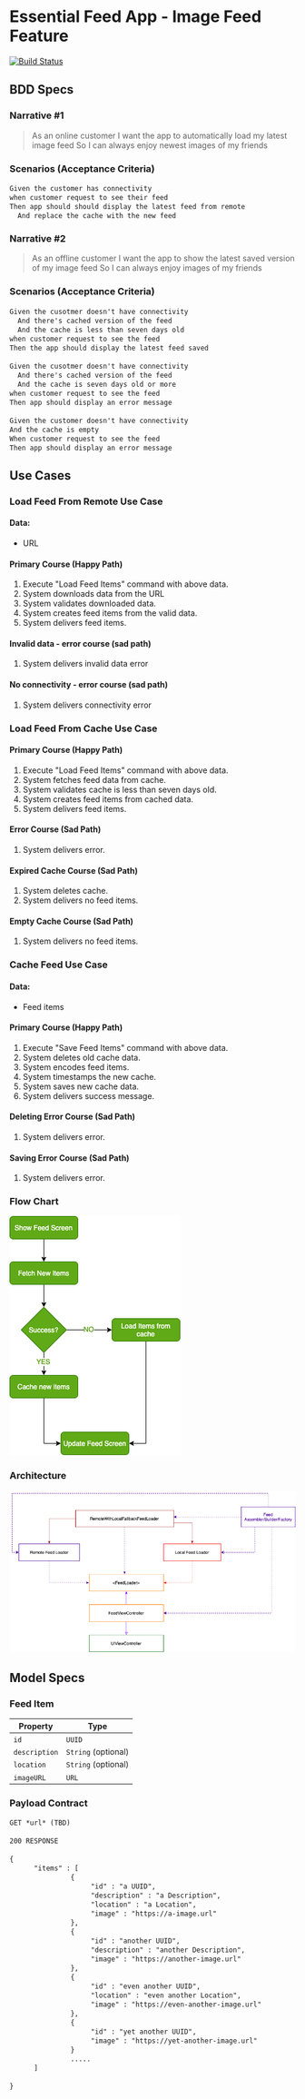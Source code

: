 # Essential Feed App - Image Feed Feature

[![Build Status](https://travis-ci.com/devessentials20/essential-feed-case-study.svg?branch=master)](https://travis-ci.com/devessentials20/essential-feed-case-study)

## BDD Specs

### Narrative #1
> As an online customer I want the app to automatically load my latest image feed So I can always enjoy newest images of my friends 

### Scenarios (Acceptance Criteria)
```
Given the customer has connectivity
when customer request to see their feed
Then app should should display the latest feed from remote
  And replace the cache with the new feed
```

### Narrative #2
> As an offline customer I want the app to show the latest saved version of my image feed So I can always enjoy images of my friends

### Scenarios (Acceptance Criteria)
```
Given the cusotmer doesn't have connectivity
  And there's cached version of the feed
  And the cache is less than seven days old
when customer request to see the feed
Then the app should display the latest feed saved

Given the cusotmer doesn't have connectivity
  And there's cached version of the feed
  And the cache is seven days old or more
when customer request to see the feed
Then app should display an error message

Given the customer doesn't have connectivity
And the cache is empty
When customer request to see the feed
Then app should display an error message
```

## Use Cases

### Load Feed From Remote Use Case

#### Data:
* URL

#### Primary Course (Happy Path)
1. Execute "Load Feed Items" command with above data.
2. System downloads data from the URL
3. System validates downloaded data.
4. System creates feed items from the valid data.
5. System delivers feed items.

#### Invalid data - error course (sad path)
1. System delivers invalid data error

#### No connectivity - error course (sad path)
1. System delivers connectivity error


### Load Feed From Cache Use Case

#### Primary Course (Happy Path)
1. Execute "Load Feed Items" command with above data.
2. System fetches feed data from cache.
3. System validates cache is less than seven days old.
4. System creates feed items from cached data.
5. System delivers feed items.

#### Error Course (Sad Path)
1. System delivers error.

#### Expired Cache Course (Sad Path)
1. System deletes cache.
2. System delivers no feed items.

#### Empty Cache Course (Sad Path)
1. System delivers no feed items.


### Cache Feed Use Case
#### Data:
* Feed items

#### Primary Course (Happy Path)
1. Execute "Save Feed Items" command with above data.
2. System deletes old cache data.
3. System encodes feed items.
4. System timestamps the new cache.
5. System saves new cache data.
6. System delivers success message.

#### Deleting Error Course (Sad Path)
1. System delivers error.

#### Saving Error Course (Sad Path)
1. System delivers error.

### Flow Chart

![Image of FlowChart](https://github.com/devessentials20/essential-feed-case-study/blob/master/EssentialFeedApp%20-%20FlowChart.png)

### Architecture
![Image of Architecture](https://github.com/devessentials20/essential-feed-case-study/blob/master/DependencyDiagram_Composition.png)

## Model Specs

### Feed Item

Property | Type
-------- | --------
```id```       | ```UUID```
```description``` | ```String``` (optional)
```location```   | ```String``` (optional)
```imageURL```    | ```URL```

### Payload Contract
```
GET *url* (TBD)

200 RESPONSE

{
      "items" : [
               {
                    "id" : "a UUID",
                    "description" : "a Description",
                    "location" : "a Location",
                    "image" : "https://a-image.url"
               },
               {
                    "id" : "another UUID",
                    "description" : "another Description",
                    "image" : "https://another-image.url"
               },
               {
                    "id" : "even another UUID",
                    "location" : "even another Location",
                    "image" : "https://even-another-image.url"
               },
               {
                    "id" : "yet another UUID",
                    "image" : "https://yet-another-image.url"
               }
               .....
      ]

}
```









